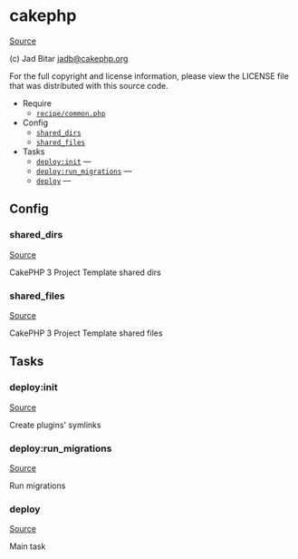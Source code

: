 <!-- DO NOT EDIT THIS FILE! -->
<!-- Instead edit recipe/cakephp.php -->
<!-- Then run bin/docgen -->

# cakephp

[Source](/recipe/cakephp.php)

(c) Jad Bitar <jadb@cakephp.org>

For the full copyright and license information, please view the LICENSE
file that was distributed with this source code.


* Require
  * [`recipe/common.php`](/recipe/common.php)
* Config
  * [`shared_dirs`](#shared_dirs)
  * [`shared_files`](#shared_files)
* Tasks
  * [`deploy:init`](#deploy:init) — 
  * [`deploy:run_migrations`](#deploy:run_migrations) — 
  * [`deploy`](#deploy) — 

## Config
### shared_dirs
[Source](/recipe/cakephp.php#L17)

CakePHP 3 Project Template shared dirs

### shared_files
[Source](/recipe/cakephp.php#L23)

CakePHP 3 Project Template shared files


## Tasks
### deploy:init
[Source](/recipe/cakephp.php#L30)

Create plugins' symlinks

### deploy:run_migrations
[Source](/recipe/cakephp.php#L37)

Run migrations

### deploy
[Source](/recipe/cakephp.php#L46)

Main task

